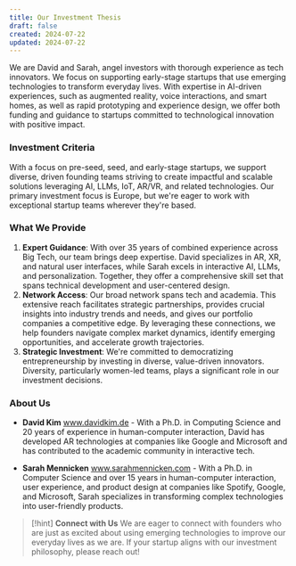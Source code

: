 ```yaml
---
title: Our Investment Thesis
draft: false
created: 2024-07-22
updated: 2024-07-22
---
```


We are David and Sarah, angel investors with thorough experience as tech innovators. We focus on supporting early-stage startups that use emerging technologies to transform everyday lives. With expertise in AI-driven experiences, such as augmented reality, voice interactions, and smart homes, as well as rapid prototyping and experience design, we offer both funding and guidance to startups committed to technological innovation with positive impact.
### Investment Criteria
With a focus on pre-seed, seed, and early-stage startups, we support diverse, driven founding teams striving to create impactful and scalable solutions leveraging AI, LLMs, IoT, AR/VR, and related technologies. Our primary investment focus is Europe, but we're eager to work with exceptional startup teams wherever they're based.
### What We Provide
1. **Expert Guidance**: With over 35 years of combined experience across Big Tech, our team brings deep expertise. David specializes in AR, XR, and natural user interfaces, while Sarah excels in interactive AI, LLMs, and personalization. Together, they offer a comprehensive skill set that spans technical development and user-centered design.
2. **Network Access**: Our broad network spans tech and academia. This extensive reach facilitates strategic partnerships, provides crucial insights into industry trends and needs, and gives our portfolio companies a competitive edge. By leveraging these connections, we help founders navigate complex market dynamics, identify emerging opportunities, and accelerate growth trajectories.
3. **Strategic Investment**:  We're committed to democratizing entrepreneurship by investing in diverse, value-driven innovators. Diversity, particularly women-led teams, plays a significant role in our investment decisions.

### About Us
- **David Kim** www.davidkim.de -
  With a Ph.D. in Computing Science and 20 years of experience in human-computer interaction, David has developed AR technologies at companies like Google and Microsoft and has contributed to the academic community in interactive tech.
  
- **Sarah Mennicken** www.sarahmennicken.com -
  With a Ph.D. in Computer Science and over 15 years in human-computer interaction, user experience, and product design at companies like Spotify, Google, and Microsoft, Sarah specializes in transforming complex technologies into user-friendly products.
  
>[!hint] **Connect with Us**
>We are eager to connect with founders who are just as excited about using emerging technologies to improve our everyday lives as we are. If your startup aligns with our investment philosophy, please reach out!